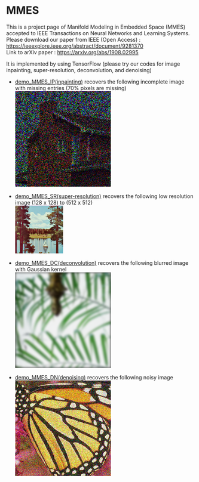# MMES
This is a project page of Manifold Modeling in Embedded Space (MMES) accepted to IEEE Transactions on Neural Networks and Learning Systems. <br>
Please download our paper from IEEE (Open Access) : https://ieeexplore.ieee.org/abstract/document/9281370 <br>
Link to arXiv paper : https://arxiv.org/abs/1908.02995

It is implemented by using TensorFlow (please try our codes for image inpainting, super-resolution, deconvolution, and denoising)

 - [demo_MMES_IP(inpainting)](demo_MMES_IP(inpainting).ipynb) recovers the following incomplete image with missing entries (70% pixels are missing) <br>
 ![missing](input_IP_house_70_missing.png)
 
 - [demo_MMES_SR(super-resolution)](demo_MMES_SR(superresolution).ipynb) recovers the following low resolution image (128 x 128) to (512 x 512) <br>
 ![lowres](input_SR_sailboat_low_res_128.png)
 
 - [demo_MMES_DC(deconvolution)](demo_MMES_DC(deconvolution).ipynb) recovers the following blurred image with Gaussian kernel <br>
 ![blurred](input_DC_leaves_blur15.png)
 
 - [demo_MMES_DN(denoising)](demo_MMES_DN(denoising).ipynb) recovers the following noisy image <br>
 ![noisy](input_DN_butterfly_sig40.png)
 
